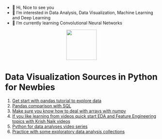 - 👋 Hi, Nice to see you
- 👀 I’m interested in Data Analysis, Data Visualization, Machine Learning and Deep Learning
- 🌱 I’m currently learning Convolutional Neural Networks

 <div id="header" align="center">
  <img src="https://media.giphy.com/media/M9gbBd9nbDrOTu1Mqx/giphy.gif" width="100"/>
</div>

# Data Visualization Sources in Python for Newbies

1. [Get start with pandas tutorial to explore data](https://pandas.pydata.org/pandas-docs/stable/getting_started/intro_tutorials/07_reshape_table_layout.html)
2. [Pandas comparison with SQL](https://pandas.pydata.org/pandas-docs/stable/getting_started/comparison/comparison_with_sql.html)
3. [Make sure you know how to deal with arrays with numpy](https://numpy.org/numpy-tutorials/)
4. [If you like learning from videos quick start EDA and Feature Engineering topics with Krish Naik videos](https://www.youtube.com/watch?v=bTN-6VPe8c0&list=PLZoTAELRMXVPzj1D0i_6ajJ6gyD22b3jh)
5. [Python for data analyses video series](https://www.youtube.com/watch?v=bPrmA1SEN2k&list=PLZoTAELRMXVNUL99R4bDlVYsncUNvwUBB)
6. [Practice with some exploratory data analysis collections](https://github.com/iNeuronai/EDACollection)
 

<!---
nesibegul/nesibegul is a ✨ special ✨ repository because its `README.md` (this file) appears on your GitHub profile.
You can click the Preview link to take a look at your changes.

- 💞️ I’m looking to collaborate on ...
- 📫 How to reach me ...
--->

